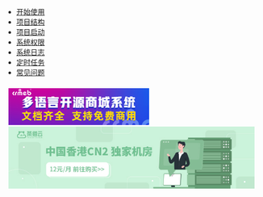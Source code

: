 * [开始使用](start/?id=import)
* [项目结构](file/)
* [项目启动](install/)
* [系统权限](power/)
* [系统日志](log/)
* [定时任务](task/)
* [常见问题](question/)

<div class="ew-doc-adv-list" style="padding-top:8px;padding-left:8px;padding-right:8px;">
    <a class="ew-doc-adv-item" href="http://github.crmeb.net/u/pearadmin" target="_blank">
        <img src="./image/crmebBanner.jpg"/>
    </a>
	<a class="ew-doc-adv-item" href="https://www.cmy.cn/cart" target="_blank">
        <img src="./image/cmy.jpg"/>
    </a>
</div>